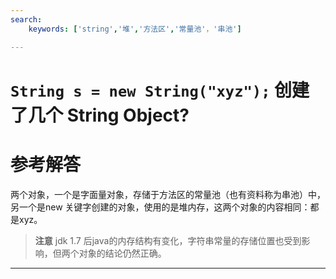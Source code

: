 ```yaml
---
search:
    keywords: ['string','堆','方法区','常量池'，'串池']

---
```



# `String s = new String("xyz");` 创建了几个 String Object? 

# 参考解答

两个对象，一个是字面量对象，存储于方法区的常量池（也有资料称为串池）中，另一个是new 关键字创建的对象，使用的是堆内存，这两个对象的内容相同：都是xyz。

> **注意**
jdk 1.7 后java的内存结构有变化，字符串常量的存储位置也受到影响，但两个对象的结论仍然正确。

---
